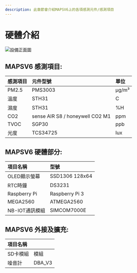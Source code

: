 ```yaml
---
description: 此章節會介紹MAPSV6上的各項感測元件/感測項目
---
```


# 硬體介紹

![&#x8A2D;&#x5099;&#x6B63;&#x9762;&#x5716;](.gitbook/assets/83249694_116958706266412_4052263908193337344_n.jpg)

## MAPSV6 感測項目:

| 感測項目 | 元件型號 | 單位 |
| :--- | :--- | :--- |
| PM2.5 | PMS3003 | µg/m³ |
| 溫度 | STH31 | C |
| 濕度 | STH31 | %H |
| CO2 | sense AIR S8 / honeywell CO2 M1 | ppm |
| TVOC | SGP30 | ppb |
| 光度 | TCS34725 | lux |

## MAPSV6 硬體部分:

| 項目名稱 | 型號 |
| :--- | :--- |
| OLED顯示螢幕 | SSD1306 128x64 |
| RTC時鐘 | DS3231 |
| Raspberry Pi | Raspberry Pi 3 |
| MEGA2560 | ATMEGA2560 |
| NB-IOT通訊模組 | SIMCOM7000E |

## MAPSV6 外接及擴充:

| 項目名稱 |  |
| :--- | :--- |
| SD卡模組 | 模組 |
| 噪音計 | DBA\_V3 |

